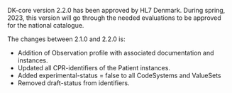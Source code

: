 DK-core version 2.2.0 has been approved by HL7 Denmark. During spring, 2023, this version will go through the needed evaluations to be approved for the national catalogue.

The changes between 2.1.0 and 2.2.0 is:

* Addition of Observation profile with associated documentation and instances.
* Updated all CPR-identifiers of the Patient instances.
* Added experimental-status = false to all CodeSystems and ValueSets
* Removed draft-status from identifiers.